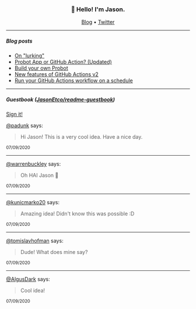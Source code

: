 <h3 align="center">👋 Hello! I'm Jason.</h3>

<p align="center">
  <a href="https://jasonet.co">Blog</a> •
  <a href="https://twitter.com/JasonEtco">Twitter</a>
</p>

---

##### Blog posts

<!--START_SECTION:posts-->
* [On &quot;lurking&quot;](https:&#x2F;&#x2F;jasonet.co&#x2F;posts&#x2F;on-lurking&#x2F;)
* [Probot App or GitHub Action? (Updated)](https:&#x2F;&#x2F;jasonet.co&#x2F;posts&#x2F;probot-app-or-github-action-v2&#x2F;)
* [Build your own Probot](https:&#x2F;&#x2F;jasonet.co&#x2F;posts&#x2F;build-your-own-probot&#x2F;)
* [New features of GitHub Actions v2](https:&#x2F;&#x2F;jasonet.co&#x2F;posts&#x2F;new-features-of-github-actions&#x2F;)
* [Run your GitHub Actions workflow on a schedule](https:&#x2F;&#x2F;jasonet.co&#x2F;posts&#x2F;scheduled-actions&#x2F;)
<!--END_SECTION:posts-->

---

##### Guestbook ([JasonEtco/readme-guestbook](https://github.com/JasonEtco/readme-guestbook))

<a href="https://readme-guestbook.now.sh">Sign it!</a>

<!--START_SECTION:guestbook-->
[@padunk](https://github.com/padunk) says:

> Hi Jason! This is a very cool idea.
Have a nice day.

<sup>07/09/2020</sup>


---

[@warrenbuckley](https://github.com/warrenbuckley) says:

> Oh HAI Jason 👋

<sup>07/09/2020</sup>


---

[@kunicmarko20](https://github.com/kunicmarko20) says:

> Amazing idea! Didn't know this was possible :D 

<sup>07/09/2020</sup>


---

[@tomislavhofman](https://github.com/tomislavhofman) says:

> Dude! What does mine say?

<sup>07/09/2020</sup>


---

[@AlgusDark](https://github.com/AlgusDark) says:

> Cool idea!

<sup>07/09/2020</sup>

<!--END_SECTION:guestbook-->
<!--GUESTBOOK_LIST [{"name":"padunk","message":"Hi Jason! This is a very cool idea.\nHave a nice day.","date":"07/09/2020"},{"name":"warrenbuckley","message":"Oh HAI Jason 👋","date":"07/09/2020"},{"name":"kunicmarko20","message":"Amazing idea! Didn't know this was possible :D ","date":"07/09/2020"},{"name":"tomislavhofman","message":"Dude! What does mine say?","date":"07/09/2020"},{"name":"AlgusDark","message":"Cool idea!","date":"07/09/2020"}]-->
